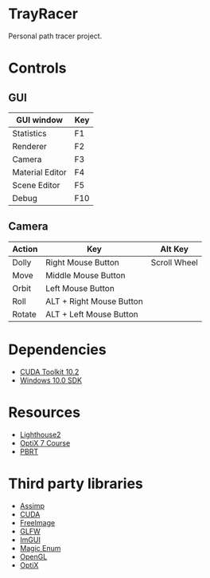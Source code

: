 # TrayRacer

Personal path tracer project.

# Controls

## GUI
| GUI window | Key |
|----|----|
| Statistics | F1 |
| Renderer | F2 |
| Camera | F3 |
| Material Editor | F4 |
| Scene Editor | F5 |
| Debug | F10 |

## Camera
| Action | Key | Alt Key |
|----|----|----|
| Dolly | Right Mouse Button | Scroll Wheel |
| Move | Middle Mouse Button ||
| Orbit | Left Mouse Button ||
| Roll | ALT + Right Mouse Button ||
| Rotate | ALT + Left Mouse Button ||

# Dependencies

* [CUDA Toolkit 10.2](https://developer.nvidia.com/cuda-10.2-download-archive)
* [Windows 10.0 SDK](https://developer.microsoft.com/en-us/windows/downloads/windows-10-sdk/)

# Resources

* [Lighthouse2](https://github.com/jbikker/lighthouse2)
* [OptiX 7 Course](https://github.com/ingowald/optix7course)
* [PBRT](https://www.pbrt.org/)

# Third party libraries

* [Assimp](https://www.assimp.org/)
* [CUDA](https://developer.nvidia.com/cuda-toolkit)
* [FreeImage](http://freeimage.sourceforge.net/)
* [GLFW](https://www.glfw.org/)
* [ImGUI](https://github.com/ocornut/imgui)
* [Magic Enum](https://github.com/Neargye/magic_enum)
* [OpenGL](https://www.opengl.org/)
* [OptiX](https://developer.nvidia.com/optix)
